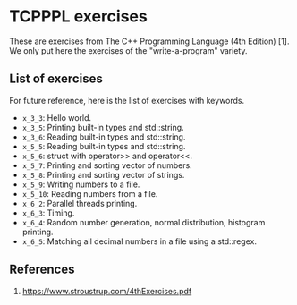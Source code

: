 # TCPPPL exercises
These are exercises from The C++ Programming Language (4th Edition) [1].
We only put here the exercises of the "write-a-program" variety.

## List of exercises
For future reference, here is the list of exercises with keywords.

* `x_3_3`: Hello world.
* `x_3_5`: Printing built-in types and std::string.
* `x_3_6`: Reading built-in types and std::string.
* `x_5_5`: Reading built-in types and std::string.
* `x_5_6`: struct with operator>> and operator<<.
* `x_5_7`: Printing and sorting vector of numbers.
* `x_5_8`: Printing and sorting vector of strings.
* `x_5_9`: Writing numbers to a file.
* `x_5_10`: Reading numbers from a file.
* `x_6_2`: Parallel threads printing.
* `x_6_3`: Timing.
* `x_6_4`: Random number generation, normal distribution, histogram printing.
* `x_6_5`: Matching all decimal numbers in a file using a std::regex.

## References
1. https://www.stroustrup.com/4thExercises.pdf
